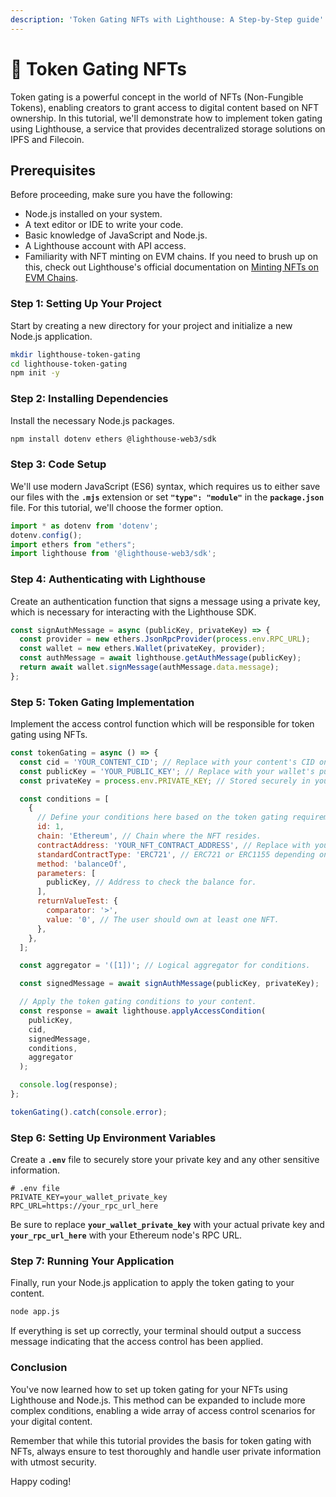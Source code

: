 ```yaml
---
description: 'Token Gating NFTs with Lighthouse: A Step-by-Step guide'
---
```


# 🔑 Token Gating NFTs

Token gating is a powerful concept in the world of NFTs (Non-Fungible Tokens), enabling creators to grant access to digital content based on NFT ownership. In this tutorial, we'll demonstrate how to implement token gating using Lighthouse, a service that provides decentralized storage solutions on IPFS and Filecoin.

## **Prerequisites**

Before proceeding, make sure you have the following:

* Node.js installed on your system.
* A text editor or IDE to write your code.
* Basic knowledge of JavaScript and Node.js.
* A Lighthouse account with API access.
* Familiarity with NFT minting on EVM chains. If you need to brush up on this, check out Lighthouse's official documentation on [Minting NFTs on EVM Chains](https://docs.lighthouse.storage/lighthouse-1/tutorials/minting-nfts-on-evm-chains).

### **Step 1: Setting Up Your Project**

Start by creating a new directory for your project and initialize a new Node.js application.

```bash
mkdir lighthouse-token-gating
cd lighthouse-token-gating
npm init -y
```

### **Step 2: Installing Dependencies**

Install the necessary Node.js packages.

```bash
npm install dotenv ethers @lighthouse-web3/sdk
```

### **Step 3: Code Setup**

We'll use modern JavaScript (ES6) syntax, which requires us to either save our files with the **`.mjs`** extension or set **`"type": "module"`** in the **`package.json`** file. For this tutorial, we'll choose the former option.

```jsx
import * as dotenv from 'dotenv';
dotenv.config();
import ethers from "ethers";
import lighthouse from '@lighthouse-web3/sdk';
```

### **Step 4: Authenticating with Lighthouse**

Create an authentication function that signs a message using a private key, which is necessary for interacting with the Lighthouse SDK.

```jsx
const signAuthMessage = async (publicKey, privateKey) => {
  const provider = new ethers.JsonRpcProvider(process.env.RPC_URL);
  const wallet = new ethers.Wallet(privateKey, provider);
  const authMessage = await lighthouse.getAuthMessage(publicKey);
  return await wallet.signMessage(authMessage.data.message);
};
```

### **Step 5: Token Gating Implementation**

Implement the access control function which will be responsible for token gating using NFTs.

```jsx
const tokenGating = async () => {
  const cid = 'YOUR_CONTENT_CID'; // Replace with your content's CID on IPFS.
  const publicKey = 'YOUR_PUBLIC_KEY'; // Replace with your wallet's public key.
  const privateKey = process.env.PRIVATE_KEY; // Stored securely in your .env file.

  const conditions = [
    {
      // Define your conditions here based on the token gating requirements.
      id: 1,
      chain: 'Ethereum', // Chain where the NFT resides.
      contractAddress: 'YOUR_NFT_CONTRACT_ADDRESS', // Replace with your NFT's contract address.
      standardContractType: 'ERC721', // ERC721 or ERC1155 depending on your NFT.
      method: 'balanceOf',
      parameters: [
        publicKey, // Address to check the balance for.
      ],
      returnValueTest: {
        comparator: '>',
        value: '0', // The user should own at least one NFT.
      },
    },
  ];

  const aggregator = '([1])'; // Logical aggregator for conditions.

  const signedMessage = await signAuthMessage(publicKey, privateKey);

  // Apply the token gating conditions to your content.
  const response = await lighthouse.applyAccessCondition(
    publicKey,
    cid,
    signedMessage,
    conditions,
    aggregator
  );

  console.log(response);
};

tokenGating().catch(console.error);
```

### **Step 6: Setting Up Environment Variables**

Create a **`.env`** file to securely store your private key and any other sensitive information.

```
# .env file
PRIVATE_KEY=your_wallet_private_key
RPC_URL=https://your_rpc_url_here
```

Be sure to replace **`your_wallet_private_key`** with your actual private key and **`your_rpc_url_here`** with your Ethereum node's RPC URL.

### **Step 7: Running Your Application**

Finally, run your Node.js application to apply the token gating to your content.

```bash
node app.js
```

If everything is set up correctly, your terminal should output a success message indicating that the access control has been applied.

### **Conclusion**

You've now learned how to set up token gating for your NFTs using Lighthouse and Node.js. This method can be expanded to include more complex conditions, enabling a wide array of access control scenarios for your digital content.

Remember that while this tutorial provides the basis for token gating with NFTs, always ensure to test thoroughly and handle user private information with utmost security.

Happy coding!
